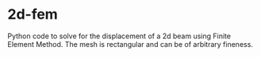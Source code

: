 # 2d-fem
Python code to solve for the displacement of a 2d beam using Finite Element Method. The mesh is rectangular and can be of arbitrary fineness.

